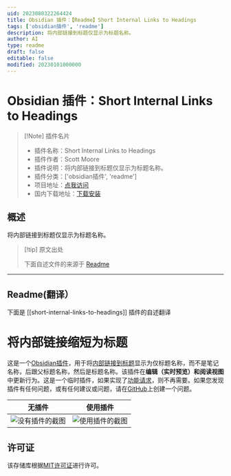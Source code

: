 ```yaml
---
uid: 2023080322264424
title: Obsidian 插件：【Readme】Short Internal Links to Headings
tags: ['obsidian插件', 'readme']
description: 将内部链接到标题仅显示为标题名称。
author: AI
type: readme
draft: false
editable: false
modified: 20230101000000
---
```


# Obsidian 插件：Short Internal Links to Headings

> [!Note] 插件名片
> - 插件名称：Short Internal Links to Headings
> - 插件作者：Scott Moore
> - 插件说明：将内部链接到标题仅显示为标题名称。
> - 插件分类：['obsidian插件', 'readme']
> - 项目地址：[点我访问](https://github.com/scottwillmoore/obsidian-short-internal-links-to-headings)
> - 国内下载地址：[下载安装](https://pkmer.cn/products/plugin/pluginMarket/?short-internal-links-to-headings)

## 概述

将内部链接到标题仅显示为标题名称。



> [!tip] 原文出处
> 
>下面自述文件的来源于 [Readme](https://ghproxy.net/https://raw.githubusercontent.com/scottwillmoore/obsidian-short-links/main/README.md)
> 

---

## Readme(翻译）

下面是 [[short-internal-links-to-headings]] 插件的自述翻译


# 将内部链接缩短为标题

这是一个[Obsidian插件](https://obsidian.md/)，用于将[内部链接到标题](https://help.obsidian.md/How+to/Internal+link)显示为仅标题名称，而不是笔记名称，后跟父标题名称，然后是标题名称。该插件在**编辑（实时预览）**和**阅读视图**中更新行为。这是一个临时插件，如果实现了[功能请求](https://forum.obsidian.md/t/option-to-display-heading-without-note-title-in-internal-links/22253)，则不再需要。如果您发现插件有任何问题，或有任何建议或问题，请在[GitHub](https://github.com/scottwillmoore/obsidian-short-internal-links-to-headings)上创建一个问题。


<center>

| 无插件                                                     | 使用插件                                               |
| --------------------------------------------------------- | --------------------------------------------------- |
| ![没有插件的截图](screenshots/without.png)                 | ![使用插件的截图](screenshots/with.png)              |

</center>

## 许可证

该存储库根据[MIT许可证](./LICENSE)进行许可。



